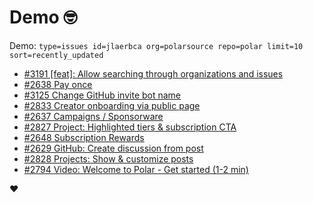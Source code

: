 # Demo 🤓

Demo: `type=issues id=jlaerbca org=polarsource repo=polar limit=10 sort=recently_updated`

<!-- POLAR type=issues id=jlaerbca org=polarsource repo=polar limit=10 sort=recently_updated -->

* [#3191 [feat]: Allow searching through organizations and issues](https://github.com/polarsource/polar/issues/3191)
* [#2638 Pay once](https://github.com/polarsource/polar/issues/2638)
* [#3125 Change GitHub invite bot name](https://github.com/polarsource/polar/issues/3125)
* [#2833 Creator onboarding via public page](https://github.com/polarsource/polar/issues/2833)
* [#2637 Campaigns / Sponsorware](https://github.com/polarsource/polar/issues/2637)
* [#2827 Project: Highlighted tiers & subscription CTA](https://github.com/polarsource/polar/issues/2827)
* [#2648 Subscription Rewards](https://github.com/polarsource/polar/issues/2648)
* [#2629 GitHub: Create discussion from post](https://github.com/polarsource/polar/issues/2629)
* [#2828 Projects: Show & customize posts](https://github.com/polarsource/polar/issues/2828)
* [#2794 Video: Welcome to Polar - Get started (1-2 min)](https://github.com/polarsource/polar/issues/2794)

<!-- POLAR-END id=jlaerbca -->

❤️